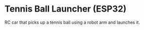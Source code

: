 # Tennis Ball Launcher (ESP32)
RC car that picks up a tennis ball using a robot arm and launches it.
